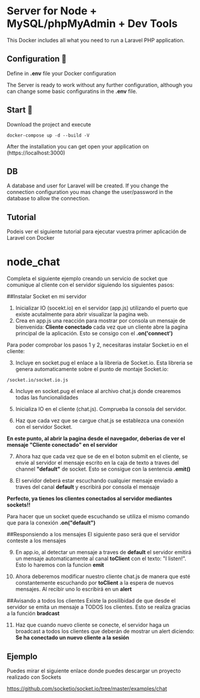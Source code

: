 # Server for Node + MySQL/phpMyAdmin + Dev Tools

This Docker includes all what you need to run a Laravel PHP application.

## Configuration 🔧

Define in  **.env** file your Docker configuration

The Server is ready to work without any further configuration, although you can change some basic configuratins in the **.env** file.

## Start 🚀

Download the project and execute

```
docker-compose up -d --build -V
```
After the installation you can get open your application on 
(https://localhost:3000)

## DB

A database and user for Laravel will be created. If you change the connection configuration you mas change the user/password in the database to allow the connection.

## Tutorial
Podeis ver el siguiente tutorial para ejecutar vuestra primer aplicación de Laravel con Docker


# node_chat

Completa el siguiente ejemplo creando un servicio de socket que comunique al cliente con el servidor siguiendo los siguientes pasos:

##Instalar Socket en mi servidor

1. Inicializar IO (socekt.io) en el servidor (app.js) utilizando el puerto que existe acutalmente para abrir visualizar la pagina web.
2. Crea en app.js una reacción para mostrar por consola un mensaje de bienvenida: **Cliente conectado** cada vez que un cliente abre la pagina principal de la aplicación. Esto se consigo con el **.on('connect')**

Para poder comprobar los pasos 1 y 2, necesitaras instalar Socket.io en el cliente:

3. Incluye en socket.pug el enlace a la libreria de Socket.io. Esta libreria se genera automaticamente sobre el punto de montaje Socket.io: 

```
/socket.io/socket.io.js
```

4. Incluye en socket.pug el enlace al archivo chat.js donde crearemos todas las funcionalidades

5. Inicializa IO en el cliente (chat.js). Comprueba la consola del servidor.

6. Haz que cada vez que se cargue chat.js se establezca una conexión con el servidor Socket.

**En este punto, al abrir la pagina desde el navegador, deberias de ver el mensaje "Cliente conectado" en el servidor**

7. Ahora haz que cada vez que se de en el boton submit en el cliente, se envie al servidor el mensaje escrito en la caja de texto a traves del channel **"default"** de socket. Esto se consigue con la sentencia **.emit()**

8. El servidor deberá estar escuchando cualquier mensaje enviado a traves del canal **default** y escribirá por consola el mensaje

**Perfecto, ya tienes los clientes conectados al servidor mediantes sockets!!**

Para hacer que un socket quede escuchando se utiliza el mismo comando que para la conexión **.on("default")**


##Responsiendo a los mensajes
El siguiente paso será que el servidor conteste a los mensajes

9. En app.io, al detectar un mensaje a traves de **default** el servidor emitirá un mensaje automaticamente al canal **toClient** con el texto: "I listen!". Esto lo haremos con la funcion **emit**

10. Ahora deberemos modificar nuestro cliente chat.js de manera que esté constantemente escuchando por **toClient** a la espera de nuevos mensajes. Al recibir uno lo escribirá en un **alert**

##Avisando a todos los clientes
Existe la posilibidad de que desde el servidor se emita un mensaje a TODOS los clientes. Esto se realiza gracias a la función **bradcast**

11. Haz que cuando nuevo cliente se conecte, el servidor haga un broadcast a todos los clientes que deberán de mostrar un alert diciendo: **Se ha conectado un nuevo cliente a la sesión**


## Ejemplo

Puedes mirar el siguiente enlace donde puedes descargar un proyecto realizado con Sockets

https://github.com/socketio/socket.io/tree/master/examples/chat